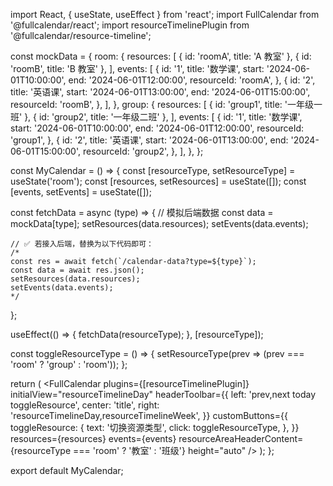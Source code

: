 import React, { useState, useEffect } from 'react';
import FullCalendar from '@fullcalendar/react';
import resourceTimelinePlugin from '@fullcalendar/resource-timeline';

const mockData = {
  room: {
    resources: [
      { id: 'roomA', title: 'A 教室' },
      { id: 'roomB', title: 'B 教室' },
    ],
    events: [
      {
        id: '1',
        title: '数学课',
        start: '2024-06-01T10:00:00',
        end: '2024-06-01T12:00:00',
        resourceId: 'roomA',
      },
      {
        id: '2',
        title: '英语课',
        start: '2024-06-01T13:00:00',
        end: '2024-06-01T15:00:00',
        resourceId: 'roomB',
      },
    ],
  },
  group: {
    resources: [
      { id: 'group1', title: '一年级一班' },
      { id: 'group2', title: '一年级二班' },
    ],
    events: [
      {
        id: '1',
        title: '数学课',
        start: '2024-06-01T10:00:00',
        end: '2024-06-01T12:00:00',
        resourceId: 'group1',
      },
      {
        id: '2',
        title: '英语课',
        start: '2024-06-01T13:00:00',
        end: '2024-06-01T15:00:00',
        resourceId: 'group2',
      },
    ],
  },
};

const MyCalendar = () => {
  const [resourceType, setResourceType] = useState('room');
  const [resources, setResources] = useState([]);
  const [events, setEvents] = useState([]);

  const fetchData = async (type) => {
    // 模拟后端数据
    const data = mockData[type];
    setResources(data.resources);
    setEvents(data.events);

    // ✅ 若接入后端，替换为以下代码即可：
    /*
    const res = await fetch(`/calendar-data?type=${type}`);
    const data = await res.json();
    setResources(data.resources);
    setEvents(data.events);
    */
  };

  useEffect(() => {
    fetchData(resourceType);
  }, [resourceType]);

  const toggleResourceType = () => {
    setResourceType(prev => (prev === 'room' ? 'group' : 'room'));
  };

  return (
    <FullCalendar
      plugins={[resourceTimelinePlugin]}
      initialView="resourceTimelineDay"
      headerToolbar={{
        left: 'prev,next today toggleResource',
        center: 'title',
        right: 'resourceTimelineDay,resourceTimelineWeek',
      }}
      customButtons={{
        toggleResource: {
          text: '切换资源类型',
          click: toggleResourceType,
        },
      }}
      resources={resources}
      events={events}
      resourceAreaHeaderContent={resourceType === 'room' ? '教室' : '班级'}
      height="auto"
    />
  );
};

export default MyCalendar;
